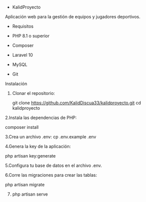 - KalidProyecto

Aplicación web para la gestión de equipos y jugadores deportivos.

- Requisitos

- PHP 8.1 o superior
- Composer
- Laravel 10
- MySQL
- Git

 Instalación

1. Clonar el repositorio:


   git clone https://github.com/KalidDiscua33/kalidproyecto.git
cd kalidproyecto

2.Instala las dependencias de PHP:

  composer install

3.Crea un archivo .env:
cp .env.example .env

4.Genera la key de la aplicación:

php artisan key:generate

5.Configura tu base de datos en el archivo .env.

6.Corre las migraciones para crear las tablas:

php artisan migrate
 
7. php artisan serve









